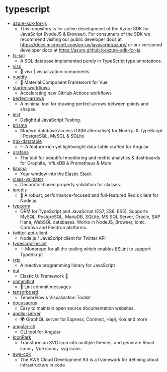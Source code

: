 # typescript
- [azure-sdk-for-js](https://github.com/Azure/azure-sdk-for-js)
  - This repository is for active development of the Azure SDK for JavaScript (NodeJS & Browser). For consumers of the SDK we recommend visiting our public developer docs at https://docs.microsoft.com/en-us/javascript/azure/ or our versioned developer docs at https://azure.github.io/azure-sdk-for-js.
- [ts-sql](https://github.com/codemix/ts-sql)
  - A SQL database implemented purely in TypeScript type annotations.
- [visx](https://github.com/airbnb/visx)
  - 🐯 visx | visualization components
- [vuetify](https://github.com/vuetifyjs/vuetify)
  - 🐉 Material Component Framework for Vue
- [starter-workflows](https://github.com/actions/starter-workflows)
  - Accelerating new GitHub Actions workflows
- [perfect-arrows](https://github.com/steveruizok/perfect-arrows)
  - A minimal tool for drawing perfect arrows between points and shapes.
- [jest](https://github.com/facebook/jest)
  - Delightful JavaScript Testing.
- [prisma](https://github.com/prisma/prisma)
  - Modern database access (ORM alternative) for Node.js & TypeScript | PostgreSQL, MySQL & SQLite
- [ngx-datatable](https://github.com/swimlane/ngx-datatable)
  - ✨ A feature-rich yet lightweight data-table crafted for Angular
- [grafana](https://github.com/grafana/grafana)
  - The tool for beautiful monitoring and metric analytics & dashboards for Graphite, InfluxDB & Prometheus & More
- [kibana](https://github.com/elastic/kibana)
  - Your window into the Elastic Stack
- [class-validator](https://github.com/typestack/class-validator)
  - Decorator-based property validation for classes.
- [ioredis](https://github.com/luin/ioredis)
  - 🚀 A robust, performance-focused and full-featured Redis client for Node.js.
- [typeorm](https://github.com/typeorm/typeorm)
  - ORM for TypeScript and JavaScript (ES7, ES6, ES5). Supports MySQL, PostgreSQL, MariaDB, SQLite, MS SQL Server, Oracle, SAP Hana, WebSQL databases. Works in NodeJS, Browser, Ionic, Cordova and Electron platforms.
- [twitter-api-client](https://github.com/Silind/twitter-api-client)
  - Node.js / JavaScript client for Twitter API
- [typescript-eslint](https://github.com/typescript-eslint/typescript-eslint)
  - ✨ Monorepo for all the tooling which enables ESLint to support TypeScript
- [rxjs](https://github.com/ReactiveX/rxjs)
  - A reactive programming library for JavaScript
- [eui](https://github.com/elastic/eui)
  - Elastic UI Framework 🙌
- [commitlint](https://github.com/conventional-changelog/commitlint)
  - 📓 Lint commit messages
- [tensorboard](https://github.com/tensorflow/tensorboard)
  - TensorFlow's Visualization Toolkit
- [docusaurus](https://github.com/facebook/docusaurus)
  - Easy to maintain open source documentation websites.
- [apollo-server](https://github.com/apollographql/apollo-server)
  - 🌍 GraphQL server for Express, Connect, Hapi, Koa and more
- [angular-cli](https://github.com/angular/angular-cli)
  - CLI tool for Angular
- [IconPark](https://github.com/bytedance/IconPark)
  - Transform an SVG icon into multiple themes, and generate React icons，Vue icons，svg icons
- [aws-cdk](https://github.com/aws/aws-cdk)
  - The AWS Cloud Development Kit is a framework for defining cloud infrastructure in code
